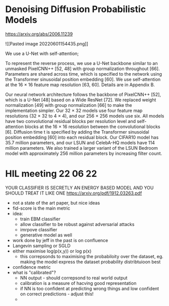 # Denoising Diffusion Probabilistic Models

https://arxiv.org/abs/2006.11239

![[Pasted image 20220601154435.png]]

We use a U-Net with self-attention;


To represent the reverse process, we use a U-Net backbone similar to an unmasked PixelCNN++ [52, 48] with group normalization throughout [66]. Parameters are shared across time, which is specified to the network using the Transformer sinusoidal position embedding [60]. We use self-attention at the 16 × 16 feature map resolution [63, 60]. Details are in Appendix B.

Our neural network architecture follows the backbone of PixelCNN++ [52], which is a U-Net [48] based on a Wide ResNet [72]. We replaced weight normalization [49] with group normalization [66] to make the implementation simpler. Our 32 × 32 models use four feature map resolutions (32 × 32 to 4 × 4), and our 256 × 256 models use six. All models have two convolutional residual blocks per resolution level and self-attention blocks at the 16 × 16 resolution between the convolutional blocks [6]. Diffusion time t is specified by adding the Transformer sinusoidal position embedding [60] into each residual block. Our CIFAR10 model has 35.7 million parameters, and our LSUN and CelebA-HQ models have 114 million parameters. We also trained a larger variant of the LSUN Bedroom model with approximately 256 million parameters by increasing filter count.



# HIL meeting 22 06 22
YOUR CLASSIFIER IS SECRETLY AN ENERGY BASED MODEL AND YOU SHOULD TREAT IT LIKE ONE
https://arxiv.org/pdf/1912.03263.pdf


- not a state of the art paper, but nice ideas
- fid-score is the main metric
- idea: 
	- train EBM classifier
	- allow classifier to be robust against adversarial attacks
	- imrpove classifier
	- generative model as well
- work done by jeff in the past is on confluence
- Langevin sampling or SGLD
- either maximise log(p(x,y)) or log p(x)
	- this correpsonds to maximising the probabiloity over the dataset, eg. making the model express the dataset probability distribtuioon best
- confidence metric
- what is "calibrated"?
	- NN output - should correpsond to real world output
	- calibration is a measure of hacving good representation
	- if NN is too confident at predicting wrong things and low confident on correct predictions - adjust this!
	- 